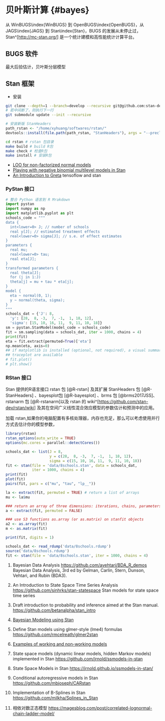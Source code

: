 
# 贝叶斯计算 {#bayes}



从 WinBUGS\index{WinBUGS} 到 OpenBUGS\index{OpenBUGS}，从 JAGS\index{JAGS} 到 Stan\index{Stan}，BUGS 的发展从未停止过，Stan^[<http://mc-stan.org/>] 是一个统计建模和高性能统计计算平台。

## BUGS 软件

最大后验估计，贝叶斯分层模型

## Stan 框架

- 安装

```bash
git clone --depth=1 --branch=develop --recursive git@github.com:stan-dev/rstan.git
# 若中间断了，则执行下一行
git submodule update --init --recursive
```

```r
# 安装新版 StanHeaders
path_rstan <- "/home/xyhuang/softwares/rstan/"
devtools::install(file.path(path_rstan, "StanHeaders"), args = "--preclean")
```

```bash
cd rstan # rstan 包目录
make build # build R包
make check # 检查R包
make install # 安装R包
```



- [LOO for non-factorized normal models](https://github.com/paul-buerkner/non-factorized-loo)
- [Playing with negative binomial multilevel models in Stan](https://github.com/seananderson/negbin-stan)
- [An Introduction to Greta](https://rviews.rstudio.com/2018/04/23/on-first-meeting-greta/) tensoflow and stan

### PyStan 接口


```python
# 整合 Python 语言到 R Mrakdown 
import pystan
import numpy as np
import matplotlib.pyplot as plt
schools_code = """
data {
  int<lower=0> J; // number of schools
  real y[J]; // estimated treatment effects
  real<lower=0> sigma[J]; // s.e. of effect estimates
}
parameters {
  real mu;
  real<lower=0> tau;
  real eta[J];
}
transformed parameters {
  real theta[J];
  for (j in 1:J)
  theta[j] = mu + tau * eta[j];
}
model {
  eta ~ normal(0, 1);
  y ~ normal(theta, sigma);
}
"""
schools_dat = {'J': 8,
  'y': [28,  8, -3,  7, -1,  1, 18, 12],
  'sigma': [15, 10, 16, 11,  9, 11, 10, 18]}
sm = pystan.StanModel(model_code = schools_code)
fit = sm.sampling(data = schools_dat, iter = 1000, chains = 4)
print(fit)
eta = fit.extract(permuted=True)['eta']
np.mean(eta, axis=0)
## if matplotlib is installed (optional, not required), a visual summary and
## traceplot are available
# fit.plot()
# plt.show()
```

### RStan 接口

Stan 提供的R语言接口 rstan 包 [@R-rstan] 及其扩展 StanHeaders 包 [@R-StanHeaders] 、bayesplot包 [@R-bayesplot] 、brms 包 [@brms2017JSS]、 rstanarm 包 [@R-rstanarm]以及 rstan 的 wiki^[<https://github.com/stan-dev/rstan/wiki>] 及其在空间广义线性混合效应模型的参数估计和预测中的应用。

加载 rstan,如果你的电脑配置有多核处理器，内存也充足，那么可以考虑使用并行方式去估计你的模型参数，


```r
library(rstan)
rstan_options(auto_write = TRUE)
options(mc.cores = parallel::detectCores())

schools_dat <- list(J = 8, 
                    y = c(28,  8, -3,  7, -1,  1, 18, 12),
                    sigma = c(15, 10, 16, 11,  9, 11, 10, 18))
fit <- stan(file = 'data/8schools.stan', data = schools_dat, 
            iter = 1000, chains = 4)
print(fit)
plot(fit)
pairs(fit, pars = c("mu", "tau", "lp__"))

la <- extract(fit, permuted = TRUE) # return a list of arrays 
mu <- la$mu 

### return an array of three dimensions: iterations, chains, parameters 
a <- extract(fit, permuted = FALSE) 

### use S3 functions as.array (or as.matrix) on stanfit objects
a2 <- as.array(fit)
m <- as.matrix(fit)

print(fit, digits = 1)

schools_dat <- read_rdump('data/8schools.rdump')
source('data/8schools.rdump') 
fit <- stan(file = 'data/8schools.stan', iter = 1000, chains = 4)
```

1. Bayesian Data Analysis <https://github.com/avehtari/BDA_R_demos>
Bayesian Data Analysis, 3rd ed by Gelman, Carlin, Stern, Dunson, Vehtari, and Rubin (BDA3).

3. An Introduction to State Space Time Series Analysis <https://github.com/sinhrks/stan-statespace>
Stan models for state space time series

4. Draft introduction to probability and inference aimed at the Stan manual. <https://github.com/betanalpha/stan_intro>

5. [Bayesian Modeling using Stan](https://github.com/fonnesbeck/stan_workshop_2016)

6. Define Stan models using glmer-style (lme4) formulas <https://github.com/rmcelreath/glmer2stan>

7. [Examples of working and non-working models](https://github.com/sakrejda/stan-workshop)

8. State space models (dynamic linear models, hidden Markov models) implemented in Stan
<https://github.com/jrnold/ssmodels-in-stan>

9. State Space Models in Stan <https://jrnold.github.io/ssmodels-in-stan/>

10. Conditional autoregressive models in Stan <https://github.com/mbjoseph/CARstan>

11. Implementation of B-Splines in Stan <https://github.com/milkha/Splines_in_Stan>

12. 相依对数正态模型 <https://magesblog.com/post/correlated-lognormal-chain-ladder-model/>

